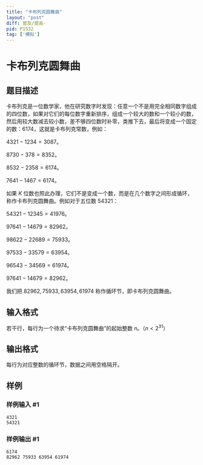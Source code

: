 ```yaml
---
title: "卡布列克圆舞曲"
layout: "post"
diff: 普及/提高-
pid: P1532
tag: ['模拟']
---
```

# 卡布列克圆舞曲
## 题目描述

卡布列克是一位数学家，他在研究数字时发现：任意一个不是用完全相同数字组成的四位数，如果对它们的每位数字重新排序，组成一个较大的数和一个较小的数，然后用较大数减去较小数，差不够四位数时补零，类推下去，最后将变成一个固定的数：$6174$，这就是卡布列克常数，例如：

$4321-1234=3087$。

$8730-378=8352$。

$8532-2358=6174$。

$7641-1467=6174$。

如果 $K$ 位数也照此办理，它们不是变成一个数，而是在几个数字之间形成循环，称作卡布列克圆舞曲。例如对于五位数 $54321$：

$54321-12345=41976$。

$97641-14679=82962$。

$98622-22689=75933$。

$97533-33579=63954$。

$96543-34569=61974$。

$97641-14679=82962$。

我们把 $82962,75933,63954,61974$ 称作循环节，即卡布列克圆舞曲。
## 输入格式

若干行，每行为一个待求“卡布列克圆舞曲”的起始整数 $n$。（$n<2^{31}$）

## 输出格式

每行为对应整数的循环节，数据之间用空格隔开。

## 样例

### 样例输入 #1
```
4321
54321

```
### 样例输出 #1
```
6174
82962 75933 63954 61974

```

